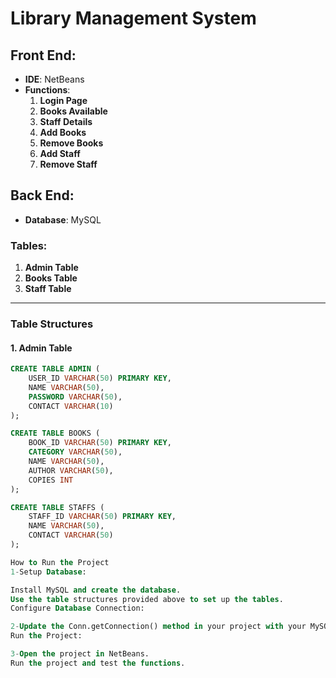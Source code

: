 # **Library Management System**

## **Front End:**
- **IDE**: NetBeans  
- **Functions**:  
    1. **Login Page**  
    2. **Books Available**  
    3. **Staff Details**  
    4. **Add Books**  
    5. **Remove Books**  
    6. **Add Staff**  
    7. **Remove Staff**  

## **Back End:**
- **Database**: MySQL  

### **Tables:**
1. **Admin Table**  
2. **Books Table**  
3. **Staff Table**  

---

### **Table Structures**

#### **1. Admin Table**
```sql
CREATE TABLE ADMIN (
    USER_ID VARCHAR(50) PRIMARY KEY,
    NAME VARCHAR(50),
    PASSWORD VARCHAR(50),
    CONTACT VARCHAR(10)
);

CREATE TABLE BOOKS (
    BOOK_ID VARCHAR(50) PRIMARY KEY,
    CATEGORY VARCHAR(50),
    NAME VARCHAR(50),
    AUTHOR VARCHAR(50),
    COPIES INT
);

CREATE TABLE STAFFS (
    STAFF_ID VARCHAR(50) PRIMARY KEY,
    NAME VARCHAR(50),
    CONTACT VARCHAR(50)
);

How to Run the Project
1-Setup Database:

Install MySQL and create the database.
Use the table structures provided above to set up the tables.
Configure Database Connection:

2-Update the Conn.getConnection() method in your project with your MySQL database credentials.
Run the Project:

3-Open the project in NetBeans.
Run the project and test the functions.
